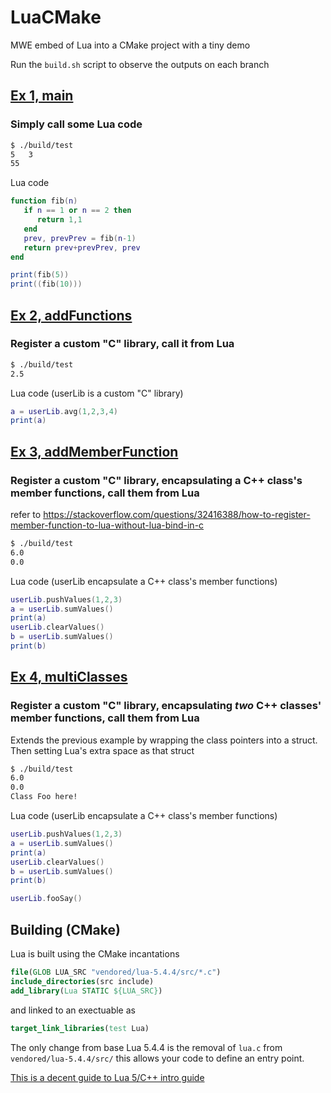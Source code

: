 # LuaCMake
MWE embed of Lua into a CMake project with a tiny demo

Run the ```build.sh``` script to 
observe the outputs on each branch 

## [Ex 1, main](https://github.com/Jerboa-app/Lua-Embed-CMake/tree/main) 

### Simply call some Lua code

```bash
$ ./build/test 
5	3
55
```

Lua code

```Lua
function fib(n)
   if n == 1 or n == 2 then
      return 1,1
   end
   prev, prevPrev = fib(n-1)
   return prev+prevPrev, prev
end

print(fib(5))
print((fib(10)))
```


## [Ex 2, addFunctions](https://github.com/Jerboa-app/Lua-Embed-CMake/tree/addFunctions) 

### Register a custom "C" library, call it from Lua

```bash
$ ./build/test 
2.5
```

Lua code (userLib is a custom "C" library)

```Lua
a = userLib.avg(1,2,3,4)
print(a)
```

## [Ex 3, addMemberFunction](https://github.com/Jerboa-app/Lua-Embed-CMake/tree/addMemberFunction) 

### Register a custom "C" library, encapsulating a C++ class's member functions, call them from Lua

refer to https://stackoverflow.com/questions/32416388/how-to-register-member-function-to-lua-without-lua-bind-in-c

```bash
$ ./build/test 
6.0
0.0
```

Lua code (userLib encapsulate a C++ class's member functions)

```Lua
userLib.pushValues(1,2,3)
a = userLib.sumValues()
print(a)
userLib.clearValues()
b = userLib.sumValues()
print(b)
```

## [Ex 4, multiClasses](https://github.com/Jerboa-app/Lua-Embed-CMake/tree/multiClasses)

### Register a custom "C" library, encapsulating *two* C++ classes' member functions, call them from Lua

Extends the previous example by wrapping the class pointers into a struct. Then setting Lua's extra space as that struct

```bash
$ ./build/test 
6.0
0.0
Class Foo here!
```

Lua code (userLib encapsulate a C++ class's member functions)

```Lua
userLib.pushValues(1,2,3)
a = userLib.sumValues()
print(a)
userLib.clearValues()
b = userLib.sumValues()
print(b)

userLib.fooSay()
```

## Building (CMake)

Lua is built using the CMake incantations

```CMake
file(GLOB LUA_SRC "vendored/lua-5.4.4/src/*.c")
include_directories(src include)
add_library(Lua STATIC ${LUA_SRC})
```

and linked to an exectuable as 

```CMake
target_link_libraries(test Lua)
```

The only change from base Lua 5.4.4 is the removal of ```lua.c``` from ```vendored/lua-5.4.4/src/``` this allows your code to define an entry point. 

[This is a decent guide to Lua 5/C++ intro guide](https://www.cs.usfca.edu/~galles/cs420/lecture/LuaLectures/LuaAndC.html)
